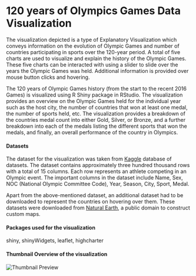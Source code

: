 # 120 years of Olympics Games Data Visualization
The visualization depicted is a type of Explanatory Visualization which conveys information on the evolution of Olympic Games and number of countries participating in sports over the 120-year period. A total of five charts are used to visualize and explain the history of the Olympic Games. These five charts can be interacted with using a slider to slide over the years the Olympic Games was held. Additional information is provided over mouse button clicks and hovering.

The 120 years of Olympic Games history (from the start to the recent 2016 Games) is visualized using R Shiny package in RStudio. The visualization provides an overview on the Olympic Games held for the individual year such as the host city, the number of countries that won at least one medal, the number of sports held, etc. The visualization provides a breakdown of the countries medal count into either Gold, Silver, or Bronze, and a further breakdown into each of the medals listing the different sports that won the medals, and finally, an overall performance of the country in Olympics.

#### Datasets
The dataset for the visualization was taken from [Kaggle](https://www.kaggle.com/heesoo37/120-years-of-olympic-history-athletes-and-results) database of datasets. The dataset contains approximately three hundred thousand rows with a total of 15 columns. Each row represents an athlete competing in an Olympic event. The important columns in the dataset include Name, Sex, NOC (National Olympic Committee Code), Year, Season, City, Sport, Medal.

Apart from the above-mentioned dataset, an additional dataset had to be downloaded to represent the countries on hovering over them. These datasets were downloaded from [Natural Earth](https://www.naturalearthdata.com/downloads/50m-cultural-vectors/), a public domain to construct custom maps.

#### Packages used for the visualization
shiny, shinyWidgets, leaflet, highcharter

#### Thumbnail Overview of the visualization

![Thumbnail Preview](https://github.com/jagadishr12/olympics-data-visualization/blob/master/output%20screenshots/Thumbnail%20Overview.png)

